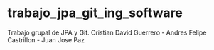 # trabajo_jpa_git_ing_software
Trabajo grupal de JPA y Git. Cristian David Guerrero - Andres Felipe Castrillon - Juan Jose Paz

